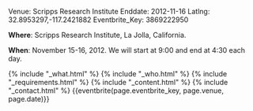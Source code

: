 Venue: Scripps Research Institute
Enddate: 2012-11-16
Latlng: 32.8953297,-117.2421882
Eventbrite_Key: 3869222950

<p><strong>Where</strong>: Scripps Research Institute, La Jolla, California.</p>
<p><strong>When</strong>: November 15-16, 2012. We will start at 9:00 and end at 4:30 each day.</p>
{% include "_what.html" %}
{% include "_who.html" %}
{% include "_requirements.html" %}
{% include "_content.html" %}
{% include "_contact.html" %}
{{eventbrite(page.eventbrite_key, page.venue, page.date)}}
